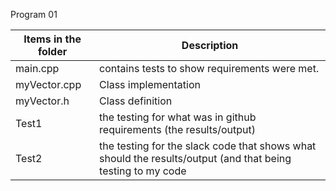 Program 01

| Items in the folder | Description    |
|---------------------|------------    |
| main.cpp            | contains tests to show requirements were met. |
| myVector.cpp        | Class implementation |
| myVector.h          | Class definition |
| Test1               | the testing for what was in github requirements (the results/output) |
| Test2               | the testing for the slack code that shows what should the results/output (and that being testing to my code |
